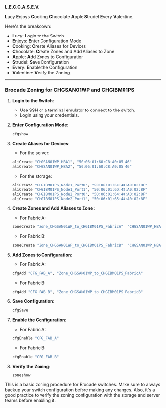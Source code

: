 **L.E.C.C.A.S.E.V.**

**L**ucy **E**njoys **C**ooking **C**hocolate **A**pple **S**trudel **E**very **V**alentine.

Here's the breakdown:

- **L**ucy: **L**ogin to the Switch
- **E**njoys: **E**nter Configuration Mode
- **C**ooking: **C**reate Aliases for Devices
- **C**hocolate: **C**reate Zones and Add Aliases to Zone
- **A**pple: **A**dd Zones to Configuration
- **S**trudel: **S**ave Configuration
- **E**very: **E**nable the Configuration
- **V**alentine: **V**erify the Zoning
---
### Brocade Zoning for CHGSAN01WP and CHGIBM01PS

1. **Login to the Switch**:
   - Use SSH or a terminal emulator to connect to the switch.
   - Login using your credentials.

2. **Enter Configuration Mode**:
   ```bash
   cfgshow
   ```

3. **Create Aliases for Devices**:
   - For the server:
   ```bash
   aliCreate "CHGSAN01WP_HBA1", "50:06:01:60:C8:A0:05:46"
   aliCreate "CHGSAN01WP_HBA2", "50:06:01:60:C8:A0:05:46"
   ```
   - For the storage:
   ```bash
   aliCreate "CHGIBM01PS_Node1_Port0", "50:06:01:6C:48:A0:02:8F"
   aliCreate "CHGIBM01PS_Node1_Port1", "50:06:01:6D:48:A0:02:8F"
   aliCreate "CHGIBM01PS_Node2_Port0", "50:06:01:64:48:A0:02:8F"
   aliCreate "CHGIBM01PS_Node2_Port1", "50:06:01:65:48:A0:02:8F"
   ```

4. **Create Zones and Add Aliases to Zone** :
   - For Fabric A:
   ```bash
   zoneCreate "Zone_CHGSAN01WP_to_CHGIBM01PS_FabricA", "CHGSAN01WP_HBA1; CHGIBM01PS_Node1_Port0; CHGIBM01PS_Node1_Port1"
   ```
   - For Fabric B:
   ```bash
   zoneCreate "Zone_CHGSAN01WP_to_CHGIBM01PS_FabricB", "CHGSAN01WP_HBA2; CHGIBM01PS_Node2_Port0; CHGIBM01PS_Node2_Port1"
   ```

5. **Add Zones to Configuration**:
   - For Fabric A:
   ```bash
   cfgAdd "CFG_FAB_A", "Zone_CHGSAN01WP_to_CHGIBM01PS_FabricA"
   ```
   - For Fabric B:
   ```bash
   cfgAdd "CFG_FAB_B", "Zone_CHGSAN01WP_to_CHGIBM01PS_FabricB"
   ```

6. **Save Configuration**:
   ```bash
   cfgSave
   ```

7. **Enable the Configuration**:
   - For Fabric A:
   ```bash
   cfgEnable "CFG_FAB_A"
   ```
   - For Fabric B:
   ```bash
   cfgEnable "CFG_FAB_B"
   ```

8. **Verify the Zoning**:
   ```bash
   zoneshow
   ```

This is a basic zoning procedure for Brocade switches. Make sure to always backup your switch configuration before making any changes. Also, it's a good practice to verify the zoning configuration with the storage and server teams before enabling it.